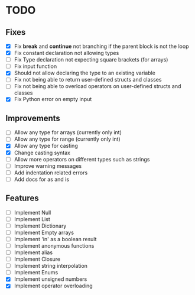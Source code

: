 # TODO

## Fixes
- [x] Fix **break** and **continue** not branching if the parent block is not the loop
- [x] Fix constant declaration not allowing types
- [ ] Fix Type declaration not expecting square brackets (for arrays)
- [ ] Fix input function
- [x] Should not allow declaring the type to an existing variable
- [ ] Fix not being able to return user-defined structs and classes
- [ ] Fix not being able to overload operators on user-defined structs and classes
- [x] Fix Python error on empty input

## Improvements
- [ ] Allow any type for arrays (currently only int)
- [ ] Allow any type for range (currently only int)
- [x] Allow any type for casting
- [x] Change casting syntax
- [ ] Allow more operators on different types such as strings
- [ ] Improve warning messages
- [ ] Add indentation related errors
- [ ] Add docs for as and is

## Features
- [ ] Implement Null
- [ ] Implement List
- [ ] Implement Dictionary
- [ ] Implement Empty arrays
- [ ] Implement 'in' as a boolean result
- [ ] Implement anonymous functions
- [ ] Implement alias
- [ ] Implement Closure
- [ ] Implement string interpolation
- [ ] Implement Enums
- [x] Implement unsigned numbers
- [x] Implement operator overloading